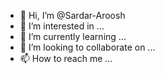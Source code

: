 - 👋 Hi, I’m @Sardar-Aroosh
- 👀 I’m interested in ...
- 🌱 I’m currently learning ...
- 💞️ I’m looking to collaborate on ...
- 📫 How to reach me ...

<!---
Sardar-Aroosh/Sardar-Aroosh is a ✨ special ✨ repository because its `README.md` (this file) appears on your GitHub profile.
You can click the Preview link to take a look at your changes.
--->
